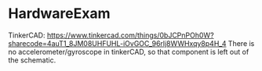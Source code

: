 # HardwareExam
TinkerCAD: https://www.tinkercad.com/things/0bJCPnPOh0W?sharecode=4auT1_8JM08UHFUHL-iOvGOC_96rlj8WWHxqy8p4H_4
There is no accelerometer/gyroscope in tinkerCAD, so that component is left out of the schematic.

